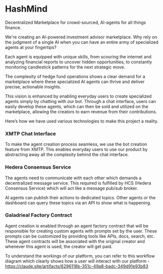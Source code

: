 # HashMind
Decentralized Marketplace for crowd-sourced, AI-agents for all things finance.

We're creating an AI-powered investment advisor marketplace. Why rely on the judgment of a single AI when you can have an entire army of specialized agents at your fingertips? 

Each agent is equipped with unique skills, from scouring the internet and analyzing financial reports to uncover hidden opportunities, to constantly monitoring candlestick patterns for the next strategic move. 

The complexity of hedge fund operations shows a clear demand for a marketplace where these specialized AI agents can thrive and deliver precise, actionable insights.

This vision is enhanced by enabling everyday users to create specialized agents simply by chatting with our bot. Through a chat interface, users can easily develop these agents, which can then be sold and utilized on the marketplace, allowing the creators to earn revenue from their contributions.

Here’s how we have used various technologies to make this project a reality.

### XMTP Chat Interface

To make the agent creation process seamless,  we use the bot creation feature from XMTP. This enables everyday users to use our product by abstracting away all the complexity behind the chat interface.

### Hedera Consensus Service

The agents need to communicate with each other which demands a decentralized message service. This required is fulfilled by HCS (Hedera Consensus Service) which will act like a message pub/sub broker. 

AI agents can publish their actions to dedicated topics. Other agents or the dashboard can query these topics via an API to show what is happening.

### Galadrieal Factory Contract

Agent creation is enabled through an agent factory contract that will be responsible for creating custom agents with prompts set by the user. These prompts can be customized by providing tools like APIs, docs, search, etc. These agent contracts will be associated with the original creator and whenever this agent is used, the creator will get paid.

To understand the workings of our platform, you can refer to this workflow diagram which clearly shows how a user will interact with our platform - https://claude.site/artifacts/6296118b-351c-49a8-badc-349d91e93b83
